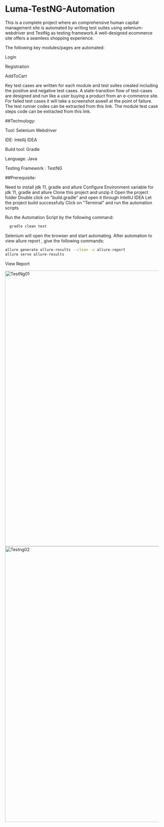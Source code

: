 # Luma-TestNG-Automation

This is a complete project where an comprehensive human capital management site is automated by writing test suites using selenium-webdriver and TestNg as testing framework.A well-designed ecommerce site offers a seamless shopping experience.

The following key modules/pages are automated: 

Login

Registration

AddToCart

Key test cases are written for each module and test suites created including the positive and negative test cases.
A state-transition flow of test-cases are designed and run like a user buying a product from an e-commerce site.
For failed test cases it will take a screenshot aswell at the point of failure.
The test runner codes can be extracted from this link.
The module test case steps code can be extracted from this link.


##Technology:

Tool: Selenium Webdriver

IDE: Intellij IDEA

Build tool: Gradle

Language: Java

Testing Framework : TestNG

##Prerequisite:

Need to install jdk 11, gradle and allure
Configure Environment variable for jdk 11, gradle and allure
Clone this project and unzip it
Open the project folder
Double click on "build.gradle" and open it through IntellIJ IDEA
Let the project build successfully
Click on "Terminal" and run the automation scripts

Run the Automation Script by the following command:

```bash
  gradle clean test 
```

Selenium will open the browser and start automating.
After automation to view allure report , give the following commands:
```bash
allure generate allure-results --clean -o allure-report
allure serve allure-results
```

View Report





<img width="903" alt="TestNg01" src="https://github.com/user-attachments/assets/9ed28183-8447-4f96-9a48-64a009baa337">


<img width="903" alt="Testng02" src="https://github.com/user-attachments/assets/e63a329a-7288-4df8-a19c-9e526f7719ed">
